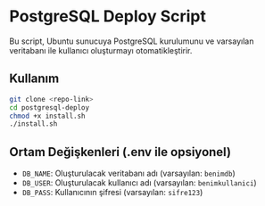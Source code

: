 # PostgreSQL Deploy Script

Bu script, Ubuntu sunucuya PostgreSQL kurulumunu ve varsayılan veritabanı ile kullanıcı oluşturmayı otomatikleştirir.

## Kullanım

```bash
git clone <repo-link>
cd postgresql-deploy
chmod +x install.sh
./install.sh
```

## Ortam Değişkenleri (.env ile opsiyonel)

- `DB_NAME`: Oluşturulacak veritabanı adı (varsayılan: `benimdb`)
- `DB_USER`: Oluşturulacak kullanıcı adı (varsayılan: `benimkullanici`)
- `DB_PASS`: Kullanıcının şifresi (varsayılan: `sifre123`)
